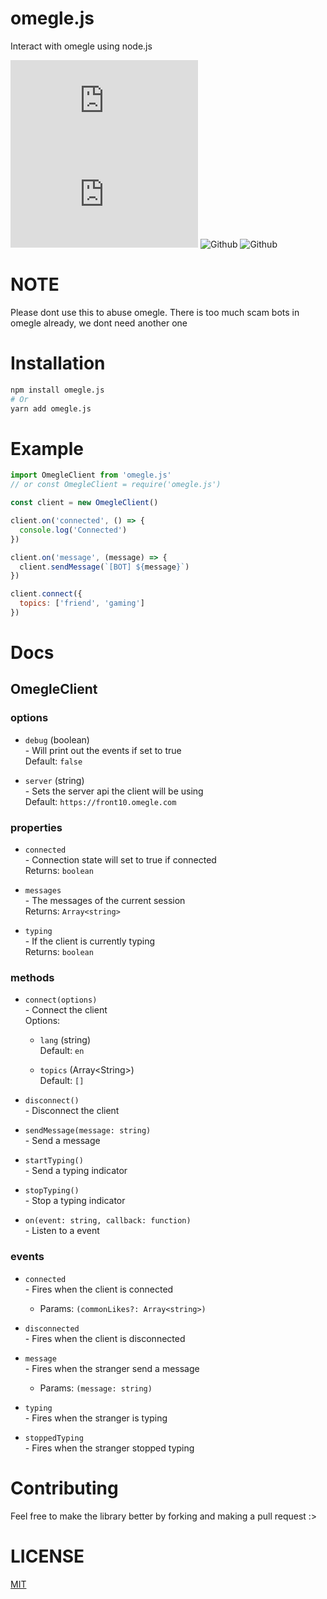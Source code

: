 # omegle.js

Interact with omegle using node.js

![GitHub](https://img.shields.io/github/license/qxb3/omegle.js)
![GitHub package.json version (subfolder of monorepo)](https://img.shields.io/github/package-json/v/qxb3/omegle.js?color=blue&filename=package.json)
![Github](https://img.shields.io/badge/language-javascript-yellow)
![Github](https://img.shields.io/badge/contribution-welcome-red)

# NOTE

Please dont use this to abuse omegle.
There is too much scam bots in omegle already, we dont need another one

# Installation

```bash
npm install omegle.js
# Or
yarn add omegle.js
```

# Example

```js
import OmegleClient from 'omegle.js'
// or const OmegleClient = require('omegle.js')

const client = new OmegleClient()

client.on('connected', () => {
  console.log('Connected')
})

client.on('message', (message) => {
  client.sendMessage(`[BOT] ${message}`)
})

client.connect({
  topics: ['friend', 'gaming']
})
```

# Docs

## OmegleClient

### options

* `debug` (boolean) <br>
\- Will print out the events if set to true <br>
Default: `false`

* `server` (string) <br>
\- Sets the server api the client will be using <br>
Default: `https://front10.omegle.com`

### properties

* `connected` <br>
\- Connection state will set to true if connected <br>
Returns: `boolean`

* `messages` <br>
\- The messages of the current session <br>
Returns: `Array<string>`

* `typing` <br>
\- If the client is currently typing <br>
Returns: `boolean`

### methods

* `connect(options)` <br>
\- Connect the client <br>
Options:
  * `lang` (string) <br>
    Default: `en`

  * `topics` (Array&lt;String&gt;) <br>
    Default: `[]`

* `disconnect()` <br>
\- Disconnect the client

* `sendMessage(message: string)` <br>
\- Send a message

* `startTyping()` <br>
\- Send a typing indicator

* `stopTyping()` <br>
\- Stop a typing indicator

* `on(event: string, callback: function)` <br>
\- Listen to a event

### events

* `connected` <br>
\- Fires when the client is connected <br>
  * Params:
    `(commonLikes?: Array<string>)`

* `disconnected` <br>
\- Fires when the client is disconnected <br>

* `message` <br>
\- Fires when the stranger send a message <br>
  * Params:
    `(message: string)`

* `typing` <br>
\- Fires when the stranger is typing

* `stoppedTyping` <br>
\- Fires when the stranger stopped typing

# Contributing

Feel free to make the library better by forking and making a pull request :>

# LICENSE

[MIT](https://github.com/qxb3/omegle.js/blob/main/LICENSE)
